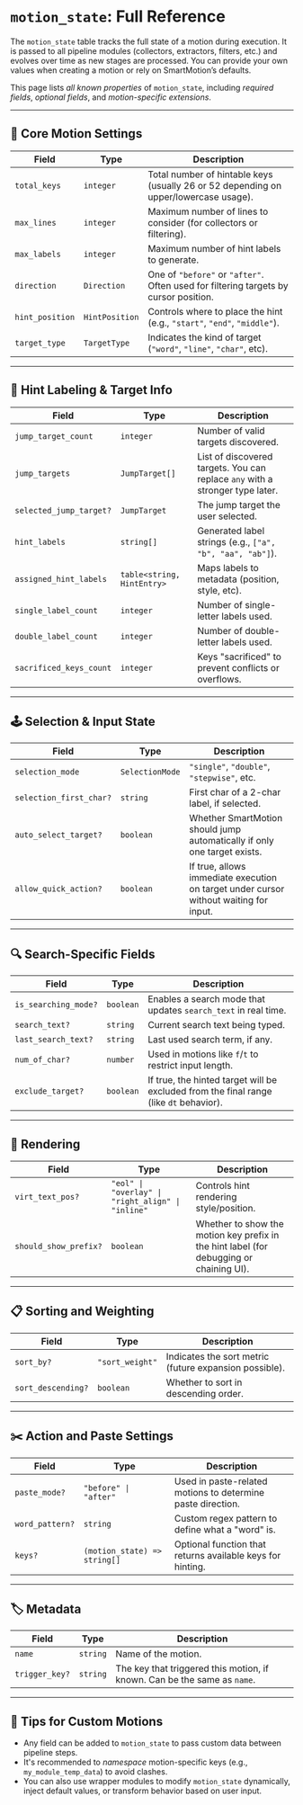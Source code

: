 # `motion_state`: Full Reference

The `motion_state` table tracks the full state of a motion during execution. It is passed to all pipeline modules (collectors, extractors, filters, etc.) and evolves over time as new stages are processed. You can provide your own values when creating a motion or rely on SmartMotion’s defaults.

This page lists _all known properties_ of `motion_state`, including _required fields_, _optional fields_, and _motion-specific extensions_.

---

## 🔧 Core Motion Settings

| Field           | Type           | Description                                                                          |
| --------------- | -------------- | ------------------------------------------------------------------------------------ |
| `total_keys`    | `integer`      | Total number of hintable keys (usually 26 or 52 depending on upper/lowercase usage). |
| `max_lines`     | `integer`      | Maximum number of lines to consider (for collectors or filtering).                   |
| `max_labels`    | `integer`      | Maximum number of hint labels to generate.                                           |
| `direction`     | `Direction`    | One of `"before"` or `"after"`. Often used for filtering targets by cursor position. |
| `hint_position` | `HintPosition` | Controls where to place the hint (e.g., `"start"`, `"end"`, `"middle"`).             |
| `target_type`   | `TargetType`   | Indicates the kind of target (`"word"`, `"line"`, `"char"`, etc).                    |

---

## 🧠 Hint Labeling & Target Info

| Field                   | Type                       | Description                                                                   |
| ----------------------- | -------------------------- | ----------------------------------------------------------------------------- |
| `jump_target_count`     | `integer`                  | Number of valid targets discovered.                                           |
| `jump_targets`          | `JumpTarget[]`             | List of discovered targets. You can replace `any` with a stronger type later. |
| `selected_jump_target?` | `JumpTarget`               | The jump target the user selected.                                            |
| `hint_labels`           | `string[]`                 | Generated label strings (e.g., `["a", "b", "aa", "ab"]`).                     |
| `assigned_hint_labels`  | `table<string, HintEntry>` | Maps labels to metadata (position, style, etc).                               |
| `single_label_count`    | `integer`                  | Number of single-letter labels used.                                          |
| `double_label_count`    | `integer`                  | Number of double-letter labels used.                                          |
| `sacrificed_keys_count` | `integer`                  | Keys "sacrificed" to prevent conflicts or overflows.                          |

---

## 🕹️ Selection & Input State

| Field                   | Type            | Description                                                                           |
| ----------------------- | --------------- | ------------------------------------------------------------------------------------- |
| `selection_mode`        | `SelectionMode` | `"single"`, `"double"`, `"stepwise"`, etc.                                            |
| `selection_first_char?` | `string`        | First char of a 2-char label, if selected.                                            |
| `auto_select_target?`   | `boolean`       | Whether SmartMotion should jump automatically if only one target exists.              |
| `allow_quick_action?`         | `boolean`       | If true, allows immediate execution on target under cursor without waiting for input. |

---

## 🔍 Search-Specific Fields

| Field                | Type      | Description                                                                            |
| -------------------- | --------- | -------------------------------------------------------------------------------------- |
| `is_searching_mode?` | `boolean` | Enables a search mode that updates `search_text` in real time.                         |
| `search_text?`       | `string`  | Current search text being typed.                                                       |
| `last_search_text?`  | `string`  | Last used search term, if any.                                                         |
| `num_of_char?`       | `number`  | Used in motions like `f`/`t` to restrict input length.                                 |
| `exclude_target?`    | `boolean` | If true, the hinted target will be excluded from the final range (like `dt` behavior). |

---

## 🎨 Rendering

| Field                 | Type                                              | Description                                                                             |
| --------------------- | ------------------------------------------------- | --------------------------------------------------------------------------------------- |
| `virt_text_pos?`      | `"eol" \| "overlay" \| "right_align" \| "inline"` | Controls hint rendering style/position.                                                 |
| `should_show_prefix?` | `boolean`                                         | Whether to show the motion key prefix in the hint label (for debugging or chaining UI). |

---

## 📋 Sorting and Weighting

| Field              | Type            | Description                                            |
| ------------------ | --------------- | ------------------------------------------------------ |
| `sort_by?`         | `"sort_weight"` | Indicates the sort metric (future expansion possible). |
| `sort_descending?` | `boolean`       | Whether to sort in descending order.                   |

---

## ✂️ Action and Paste Settings

| Field           | Type                         | Description                                                 |
| --------------- | ---------------------------- | ----------------------------------------------------------- |
| `paste_mode?`   | `"before" \| "after"`        | Used in paste-related motions to determine paste direction. |
| `word_pattern?` | `string`                     | Custom regex pattern to define what a "word" is.            |
| `keys?`         | `(motion_state) => string[]` | Optional function that returns available keys for hinting.  |

---

## 🏷️ Metadata

| Field          | Type     | Description                                                              |
| -------------- | -------- | ------------------------------------------------------------------------ |
| `name`         | `string` | Name of the motion.                                                      |
| `trigger_key?` | `string` | The key that triggered this motion, if known. Can be the same as `name`. |

---

## 🧩 Tips for Custom Motions

- Any field can be added to `motion_state` to pass custom data between pipeline steps.
- It's recommended to _namespace_ motion-specific keys (e.g., `my_module_temp_data`) to avoid clashes.
- You can also use wrapper modules to modify `motion_state` dynamically, inject default values, or transform behavior based on user input.
